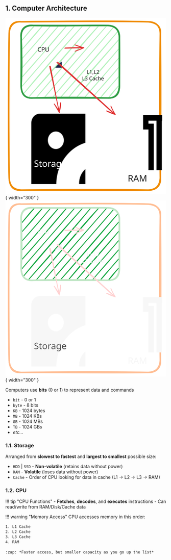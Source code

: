 
## 1. Computer Architecture

![](img/computer-light.excalidraw.svg#only-light){ width="300" }
![](img/computer-dark.excalidraw.svg#only-dark){ width="300" }

Computers use **bits** (0 or 1) to represent data and commands

- `bit` - 0 or 1
- `byte` - 8 bits
- `KB` - 1024 bytes
- `MB` - 1024 KBs
- `GB` - 1024 MBs
- `TB` - 1024 GBs
- *etc...*

### 1.1. Storage

Arranged from **slowest to fastest** and **largest to smallest** possible size:

- `HDD` | `SSD` - **Non-volatile** (retains data without power)
- `RAM` - **Volatile** (loses data without power)
- `Cache` - Order of CPU looking for data in cache (L1 -> L2 -> L3 -> RAM)

### 1.2. CPU

!!! tip "CPU Functions"
    - **Fetches**, **decodes**, and **executes** instructions
    - Can read/write from RAM/Disk/Cache data

!!! warning "Memory Access"
    CPU accesses memory in this order:
    
    1. L1 Cache
    2. L2 Cache
    3. L3 Cache
    4. RAM
    
    :zap: *Faster access, but smaller capacity as you go up the list*
